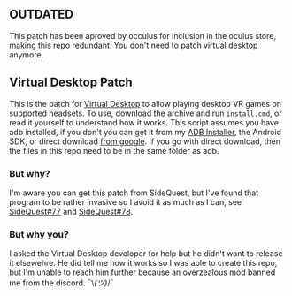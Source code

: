 ## OUTDATED
This patch has been aproved by occulus for inclusion in the oculus store, making this repo redundant. You don't need to patch virtual desktop anymore.
## Virtual Desktop Patch
This is the patch for [Virtual Desktop](https://www.vrdesktop.net/) to allow playing desktop VR games on supported headsets. To use, download the archive and run `install.cmd`, or read it yourself to understand how it works. This script assumes you have adb installed, if you don't you can get it from my [ADB Installer](https://github.com/josephsmendoza/adbi), the Android SDK, or direct download [from google](https://developer.android.com/studio/releases/platform-tools). If you go with direct download, then the files in this repo need to be in the same folder as adb.
### But why?
I'm aware you can get this patch from SideQuest, but I've found that program to be rather invasive so I avoid it as much as I can, see [SideQuest#77](https://github.com/SideQuestVR/SideQuest/issues/77) and [SideQuest#78](https://github.com/SideQuestVR/SideQuest/issues/78).
### But why you?
I asked the Virtual Desktop developer for help but he didn't want to release it elsewehre. He did tell me how it works so I was able to create this repo, but I'm unable to reach him further because an overzealous mod banned me from the discord. ¯\\_(ツ)_/¯
